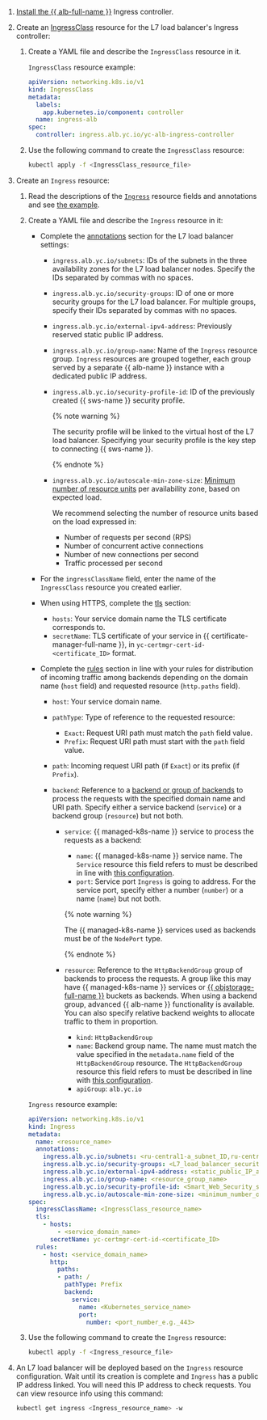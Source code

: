 1. [Install the {{ alb-full-name }}](../../../managed-kubernetes/operations/applications/alb-ingress-controller.md) Ingress controller.

1. Create an [IngressClass](../../../application-load-balancer/k8s-ref/ingress-class.md) resource for the L7 load balancer's Ingress controller:

    1. Create a YAML file and describe the `IngressClass` resource in it.

        `IngressClass` resource example:

        ```yaml
        apiVersion: networking.k8s.io/v1
        kind: IngressClass
        metadata:
          labels:
            app.kubernetes.io/component: controller
          name: ingress-alb
        spec:
          controller: ingress.alb.yc.io/yc-alb-ingress-controller
        ```

    1. Use the following command to create the `IngressClass` resource:

        ```bash
        kubectl apply -f <IngressClass_resource_file>
        ```

1. Create an `Ingress` resource:

    1. Read the descriptions of the [`Ingress`](../../../managed-kubernetes/alb-ref/ingress.md) resource fields and annotations and see [the example](../../../managed-kubernetes/tutorials/alb-ingress-controller.md#create-ingress-and-apps).

    1. Create a YAML file and describe the `Ingress` resource in it:

        * Complete the [annotations](../../../managed-kubernetes/alb-ref/ingress.md#annotations) section for the L7 load balancer settings:

            * `ingress.alb.yc.io/subnets`: IDs of the subnets in the three availability zones for the L7 load balancer nodes. Specify the IDs separated by commas with no spaces.
            * `ingress.alb.yc.io/security-groups`: ID of one or more security groups for the L7 load balancer. For multiple groups, specify their IDs separated by commas with no spaces.
            * `ingress.alb.yc.io/external-ipv4-address`: Previously reserved static public IP address.
            * `ingress.alb.yc.io/group-name`: Name of the `Ingress` resource group. `Ingress` resources are grouped together, each group served by a separate {{ alb-name }} instance with a dedicated public IP address.
            * `ingress.alb.yc.io/security-profile-id`: ID of the previously created {{ sws-name }} security profile.

                {% note warning %}

                The security profile will be linked to the virtual host of the L7 load balancer. Specifying your security profile is the key step to connecting {{ sws-name }}.

                {% endnote %}

            * `ingress.alb.yc.io/autoscale-min-zone-size`: [Minimum number of resource units](../../../application-load-balancer/concepts/application-load-balancer.md#lcu-scaling-settings) per availability zone, based on expected load.

                We recommend selecting the number of resource units based on the load expressed in:

                * Number of requests per second (RPS)
                * Number of concurrent active connections
                * Number of new connections per second
                * Traffic processed per second

        * For the `ingressClassName` field, enter the name of the `IngressClass` resource you created earlier.

        * When using HTTPS, complete the [tls](../../../managed-kubernetes/alb-ref/ingress.md#tls) section:

            * `hosts`: Your service domain name the TLS certificate corresponds to.
            * `secretName`: TLS certificate of your service in {{ certificate-manager-full-name }}, in `yc-certmgr-cert-id-<certificate_ID>` format.

        * Complete the [rules](../../../managed-kubernetes/alb-ref/ingress.md#rule) section in line with your rules for distribution of incoming traffic among backends depending on the domain name (`host` field) and requested resource (`http.paths` field).

            * `host`: Your service domain name.
            * `pathType`: Type of reference to the requested resource:

                * `Exact`: Request URI path must match the `path` field value.
                * `Prefix`: Request URI path must start with the `path` field value.

            * `path`: Incoming request URI path (if `Exact`) or its prefix (if `Prefix`).
            * `backend`: Reference to a [backend or group of backends](../../../managed-kubernetes/alb-ref/ingress.md#backend) to process the requests with the specified domain name and URI path. Specify either a service backend (`service`) or a backend group (`resource`) but not both.

                * `service`: {{ managed-k8s-name }} service to process the requests as a backend:

                    * `name`: {{ managed-k8s-name }} service name. The `Service` resource this field refers to must be described in line with [this configuration](../../../application-load-balancer/k8s-ref/service-for-ingress.md).
                    * `port`: Service port `Ingress` is going to address. For the service port, specify either a number (`number`) or a name (`name`) but not both.

                    {% note warning %}

                    The {{ managed-k8s-name }} services used as backends must be of the `NodePort` type.

                    {% endnote %}

                * `resource`: Reference to the `HttpBackendGroup` group of backends to process the requests. A group like this may have {{ managed-k8s-name }} services or [{{ objstorage-full-name }}](../../../storage/concepts/bucket.md) buckets as backends. When using a backend group, advanced {{ alb-name }} functionality is available. You can also specify relative backend weights to allocate traffic to them in proportion.

                    * `kind`: `HttpBackendGroup`
                    * `name`: Backend group name. The name must match the value specified in the `metadata.name` field of the `HttpBackendGroup` resource. The `HttpBackendGroup` resource this field refers to must be described in line with [this configuration](../../../application-load-balancer/k8s-ref/http-backend-group.md).
                    * `apiGroup`: `alb.yc.io`

        `Ingress` resource example:

        ```yaml
        apiVersion: networking.k8s.io/v1
        kind: Ingress
        metadata:
          name: <resource_name>
          annotations:
            ingress.alb.yc.io/subnets: <ru-central1-a_subnet_ID,ru-central1-b_subnet_ID,ru-central1-d_subnet_ID>
            ingress.alb.yc.io/security-groups: <L7_load_balancer_security_group_ID>
            ingress.alb.yc.io/external-ipv4-address: <static_public_IP_address>
            ingress.alb.yc.io/group-name: <resource_group_name>
            ingress.alb.yc.io/security-profile-id: <Smart_Web_Security_security_profile_ID>
            ingress.alb.yc.io/autoscale-min-zone-size: <minimum_number_of_L7_load_balancer_resource_units_per_zone>
        spec:
          ingressClassName: <IngressClass_resource_name>
          tls:
            - hosts:
                - <service_domain_name>
              secretName: yc-certmgr-cert-id-<certificate_ID>
          rules:
            - host: <service_domain_name>
              http:
                paths:
                - path: /
                  pathType: Prefix
                  backend:
                    service:
                      name: <Kubernetes_service_name>
                      port:
                        number: <port_number_e.g._443>
        ```

    1. Use the following command to create the `Ingress` resource:

        ```bash
        kubectl apply -f <Ingress_resource_file>
        ```

1. An L7 load balancer will be deployed based on the `Ingress` resource configuration. Wait until its creation is complete and `Ingress` has a public IP address linked. You will need this IP address to check requests. You can view resource info using this command:

    ```bash
    kubectl get ingress <Ingress_resource_name> -w
    ```
